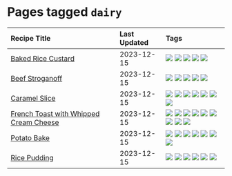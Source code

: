 # Pages tagged `dairy`

|Recipe Title|Last Updated|Tags
|:---|:---|:---|
|[Baked Rice Custard](../recipes/bakedricecustard.md)|2023-12-15|[![](https://img.shields.io/badge/tag-baked-f6b493)](../tags/baked.md) [![](https://img.shields.io/badge/tag-dairy-8ce73b)](../tags/dairy.md) [![](https://img.shields.io/badge/tag-dessert-062ab)](../tags/dessert.md) [![](https://img.shields.io/badge/tag-rice-5b6ac0)](../tags/rice.md) [![](https://img.shields.io/badge/tag-vegetarian-3a4f8e)](../tags/vegetarian.md)|
|[Beef Stroganoff](../recipes/beefstroganoff.md)|2023-12-15|[![](https://img.shields.io/badge/tag-beef-e5c1d4)](../tags/beef.md) [![](https://img.shields.io/badge/tag-dairy-8ce73b)](../tags/dairy.md) [![](https://img.shields.io/badge/tag-dinner-91514)](../tags/dinner.md) [![](https://img.shields.io/badge/tag-russian-6984a1)](../tags/russian.md) [![](https://img.shields.io/badge/tag-stovetop-bb15fd)](../tags/stovetop.md)|
|[Caramel Slice](../recipes/caramelslice.md)|2023-12-15|[![](https://img.shields.io/badge/tag-amazing-8f457a)](../tags/amazing.md) [![](https://img.shields.io/badge/tag-baked-f6b493)](../tags/baked.md) [![](https://img.shields.io/badge/tag-chocolate-b7439e)](../tags/chocolate.md) [![](https://img.shields.io/badge/tag-dairy-8ce73b)](../tags/dairy.md) [![](https://img.shields.io/badge/tag-dessert-062ab)](../tags/dessert.md) [![](https://img.shields.io/badge/tag-long_prep_time-8344b1)](../tags/long_prep_time.md) [![](https://img.shields.io/badge/tag-vegetarian-3a4f8e)](../tags/vegetarian.md)|
|[French Toast with Whipped Cream Cheese](../recipes/frenchtoastwhippedcreamcheese.md)|2023-12-15|[![](https://img.shields.io/badge/tag-amazing-8f457a)](../tags/amazing.md) [![](https://img.shields.io/badge/tag-breakfast-94b8ca)](../tags/breakfast.md) [![](https://img.shields.io/badge/tag-dairy-8ce73b)](../tags/dairy.md) [![](https://img.shields.io/badge/tag-dessert-062ab)](../tags/dessert.md) [![](https://img.shields.io/badge/tag-fried-208450)](../tags/fried.md) [![](https://img.shields.io/badge/tag-large_quantity-9acea8)](../tags/large_quantity.md) [![](https://img.shields.io/badge/tag-messy-32f6f2)](../tags/messy.md) [![](https://img.shields.io/badge/tag-mine-d4602a)](../tags/mine.md) [![](https://img.shields.io/badge/tag-vegetarian-3a4f8e)](../tags/vegetarian.md)|
|[Potato Bake](../recipes/potatobake.md)|2023-12-15|[![](https://img.shields.io/badge/tag-baked-f6b493)](../tags/baked.md) [![](https://img.shields.io/badge/tag-cheesey-13fda6)](../tags/cheesey.md) [![](https://img.shields.io/badge/tag-dairy-8ce73b)](../tags/dairy.md) [![](https://img.shields.io/badge/tag-potato-ad1215)](../tags/potato.md) [![](https://img.shields.io/badge/tag-savoury-8a534c)](../tags/savoury.md) [![](https://img.shields.io/badge/tag-sides-95446)](../tags/sides.md) [![](https://img.shields.io/badge/tag-vegetarian-3a4f8e)](../tags/vegetarian.md)|
|[Rice Pudding](../recipes/ricepudding.md)|2023-12-15|[![](https://img.shields.io/badge/tag-dairy-8ce73b)](../tags/dairy.md) [![](https://img.shields.io/badge/tag-dessert-062ab)](../tags/dessert.md) [![](https://img.shields.io/badge/tag-easy-10cdd6)](../tags/easy.md) [![](https://img.shields.io/badge/tag-rice-5b6ac0)](../tags/rice.md) [![](https://img.shields.io/badge/tag-rice_cooker-c02c21)](../tags/rice_cooker.md) [![](https://img.shields.io/badge/tag-vegetarian-3a4f8e)](../tags/vegetarian.md)|